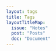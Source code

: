```yaml
---
layout: tags
title: Tags
layoutTitleMap:
  issue: "Notes"
  post: "Posts"
  doc: "Document"
---
```

